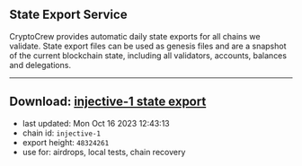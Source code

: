 ## State Export Service
CryptoCrew provides automatic daily state exports for all chains we validate. State export files can be used as genesis files and are a snapshot of the current blockchain state, including all validators, accounts, balances and delegations.

---
**Download: [injective-1 state export](https://dl.ccvalidators.com/SERVICE/injective/injective-1_export_48324261.json)**
---

- last updated: Mon Oct 16 2023 12:43:13
- chain id: `injective-1`
- export height: `48324261`
- use for: airdrops, local tests, chain recovery
